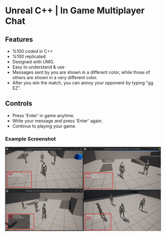 # Unreal C++ | In Game Multiplayer Chat

## Features
- %100 coded in C++
- %100 replicated.
- Designed with UMG.
- Easy to understand & use
- Messages sent by you are shown in a different color, while those of others are shown in a very different color.
- After you win the match, you can annoy your opponent by typing "gg EZ".

## Controls
- Press 'Enter' in game anytime.
- Write your message and press 'Enter' again.
- Continue to playing your game.

### Example Screenshot

![example-image](imgs/Screenshot.png)
